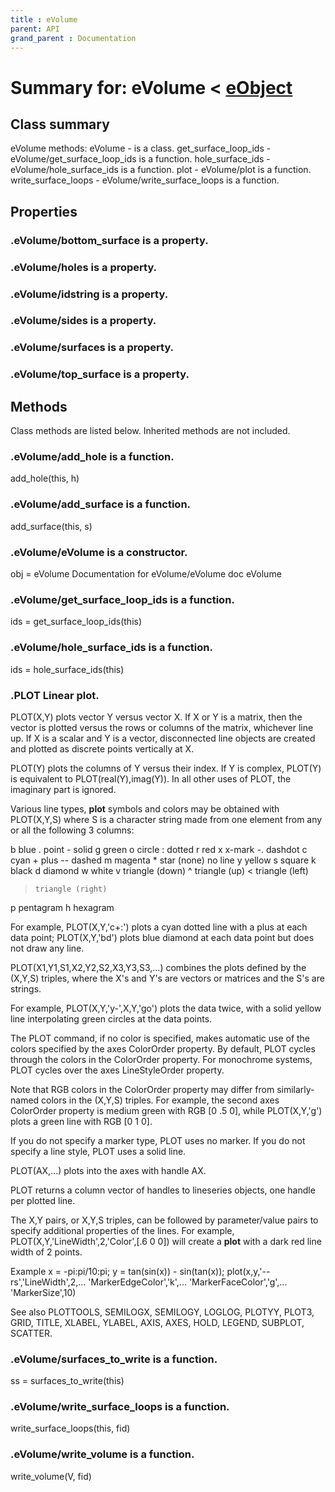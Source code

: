 ```yaml
---
title : eVolume
parent: API
grand_parent : Documentation
---
```

# Summary for: **eVolume**  < [eObject](eObject.html)

## Class summary

eVolume methods:
eVolume - is a class.
get_surface_loop_ids - eVolume/get_surface_loop_ids is a function.
hole_surface_ids - eVolume/hole_surface_ids is a function.
plot - eVolume/plot is a function.
write_surface_loops - eVolume/write_surface_loops is a function.

## Properties

### .eVolume/**bottom_surface** is a property.

### .eVolume/**holes** is a property.

### .eVolume/**idstring** is a property.

### .eVolume/**sides** is a property.

### .eVolume/**surfaces** is a property.

### .eVolume/**top_surface** is a property.


## Methods

Class methods are listed below. Inherited methods are not included.

### .eVolume/**add_hole** is a function.
add_hole(this, h)

### .eVolume/**add_surface** is a function.
add_surface(this, s)

### .**eVolume**/eVolume is a constructor.
obj = eVolume
Documentation for eVolume/eVolume
doc eVolume

### .eVolume/**get_surface_loop_ids** is a function.
ids = get_surface_loop_ids(this)

### .eVolume/**hole_surface_ids** is a function.
ids = hole_surface_ids(this)

### .PLOT   Linear **plot**.
PLOT(X,Y) plots vector Y versus vector X. If X or Y is a matrix,
then the vector is plotted versus the rows or columns of the matrix,
whichever line up.  If X is a scalar and Y is a vector, disconnected
line objects are created and plotted as discrete points vertically at
X.

PLOT(Y) plots the columns of Y versus their index.
If Y is complex, PLOT(Y) is equivalent to PLOT(real(Y),imag(Y)).
In all other uses of PLOT, the imaginary part is ignored.

Various line types, **plot** symbols and colors may be obtained with
PLOT(X,Y,S) where S is a character string made from one element
from any or all the following 3 columns:

b     blue          .     point              -     solid
g     green         o     circle             :     dotted
r     red           x     x-mark             -.    dashdot
c     cyan          +     plus               --    dashed
m     magenta       *     star             (none)  no line
y     yellow        s     square
k     black         d     diamond
w     white         v     triangle (down)
^     triangle (up)
<     triangle (left)
>     triangle (right)
p     pentagram
h     hexagram

For example, PLOT(X,Y,'c+:') plots a cyan dotted line with a plus
at each data point; PLOT(X,Y,'bd') plots blue diamond at each data
point but does not draw any line.

PLOT(X1,Y1,S1,X2,Y2,S2,X3,Y3,S3,...) combines the plots defined by
the (X,Y,S) triples, where the X's and Y's are vectors or matrices
and the S's are strings.

For example, PLOT(X,Y,'y-',X,Y,'go') plots the data twice, with a
solid yellow line interpolating green circles at the data points.

The PLOT command, if no color is specified, makes automatic use of
the colors specified by the axes ColorOrder property.  By default,
PLOT cycles through the colors in the ColorOrder property.  For
monochrome systems, PLOT cycles over the axes LineStyleOrder property.

Note that RGB colors in the ColorOrder property may differ from
similarly-named colors in the (X,Y,S) triples.  For example, the
second axes ColorOrder property is medium green with RGB [0 .5 0],
while PLOT(X,Y,'g') plots a green line with RGB [0 1 0].

If you do not specify a marker type, PLOT uses no marker.
If you do not specify a line style, PLOT uses a solid line.

PLOT(AX,...) plots into the axes with handle AX.

PLOT returns a column vector of handles to lineseries objects, one
handle per plotted line.

The X,Y pairs, or X,Y,S triples, can be followed by
parameter/value pairs to specify additional properties
of the lines. For example, PLOT(X,Y,'LineWidth',2,'Color',[.6 0 0])
will create a **plot** with a dark red line width of 2 points.

Example
x = -pi:pi/10:pi;
y = tan(sin(x)) - sin(tan(x));
plot(x,y,'--rs','LineWidth',2,...
'MarkerEdgeColor','k',...
'MarkerFaceColor','g',...
'MarkerSize',10)

See also PLOTTOOLS, SEMILOGX, SEMILOGY, LOGLOG, PLOTYY, PLOT3, GRID,
TITLE, XLABEL, YLABEL, AXIS, AXES, HOLD, LEGEND, SUBPLOT, SCATTER.

### .eVolume/**surfaces_to_write** is a function.
ss = surfaces_to_write(this)

### .eVolume/**write_surface_loops** is a function.
write_surface_loops(this, fid)

### .eVolume/**write_volume** is a function.
write_volume(V, fid)


